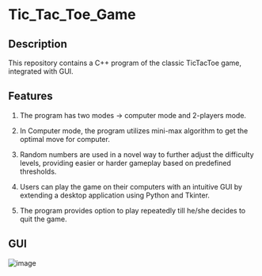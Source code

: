 # Tic_Tac_Toe_Game

## Description
This repository contains a C++ program of the classic TicTacToe game, integrated with GUI.

## Features
1. The program has two modes -> computer mode and 2-players mode.
   
2. In Computer mode, the program utilizes mini-max algorithm to get the optimal move for computer.

3. Random numbers are used in a novel way to further adjust the difficulty levels, providing easier or harder gameplay based on predefined thresholds.
   
4. Users can play the game on their computers with an intuitive GUI by extending a desktop application using Python and Tkinter.

5. The program provides option to play repeatedly till he/she decides to quit the game.

## GUI
![image](https://github.com/Shubh-57/Tic_Tac_Toe_Game/assets/138125561/49d3dbd6-4c33-4bd5-9244-25249f974794)
